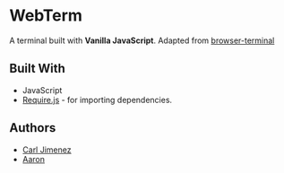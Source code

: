 # WebTerm

A terminal built with **Vanilla JavaScript**. Adapted from [browser-terminal](https://github.com/AE0L/browser-terminal)

## Built With

* JavaScript 
* [Require.js](https://requirejs.org/) - for importing dependencies.

## Authors

* [Carl Jimenez](https://github.com/CarlJimenez)
* [Aaron](https://github.com/mcdulltii)
